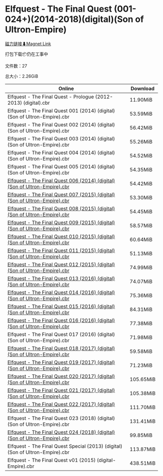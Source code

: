 # Elfquest - The Final Quest (001-024+)(2014-2018)(digital)(Son of Ultron-Empire)

[磁力链接⬇Magnet Link](magnet:?xt=urn:btih:8b621b429b2401ea782fa108ee2f571bb50b4de8&dn=Elfquest%20-%20The%20Final%20Quest%20%28001-024%2B%29%282014-2018%29%28digital%29%28Son%20of%20Ultron-Empire%29)

打包下载📦仍在工事中

文件数：27

总大小：2.26GiB

Online | Download
--- | ---
Elfquest - The Final Quest - Prologue (2012-2013) (digital).cbr | 11.90MiB
Elfquest - The Final Quest 001 (2014) (digital) (Son of Ultron-Empire).cbr | 53.59MiB
Elfquest - The Final Quest 002 (2014) (digital) (Son of Ultron-Empire).cbr | 56.42MiB
Elfquest - The Final Quest 003 (2014) (digital) (Son of Ultron-Empire).cbr | 55.26MiB
Elfquest - The Final Quest 004 (2014) (digital) (Son of Ultron-Empire).cbr | 54.52MiB
Elfquest - The Final Quest 005 (2014) (digital) (Son of Ultron-Empire).cbr | 54.35MiB
[Elfquest - The Final Quest 006 (2014) (digital) (Son of Ultron-Empire).cbr](https://github.com/alicewish/markdown/blob/master/comic/Elfquest-Final-Quest-006-2014-digital-Son-of-Ultron-Empire-cbr.md) | 54.42MiB
[Elfquest - The Final Quest 007 (2015) (digital) (Son of Ultron-Empire).cbr](https://github.com/alicewish/markdown/blob/master/comic/Elfquest-Final-Quest-007-2015-digital-Son-of-Ultron-Empire-cbr.md) | 53.30MiB
[Elfquest - The Final Quest 008 (2015) (digital) (Son of Ultron-Empire).cbr](https://github.com/alicewish/markdown/blob/master/comic/Elfquest-Final-Quest-008-2015-digital-Son-of-Ultron-Empire-cbr.md) | 54.45MiB
[Elfquest - The Final Quest 009 (2015) (digital) (Son of Ultron-Empire).cbr](https://github.com/alicewish/markdown/blob/master/comic/Elfquest-Final-Quest-009-2015-digital-Son-of-Ultron-Empire-cbr.md) | 58.57MiB
[Elfquest - The Final Quest 010 (2015) (digital) (Son of Ultron-Empire).cbr](https://github.com/alicewish/markdown/blob/master/comic/Elfquest-Final-Quest-010-2015-digital-Son-of-Ultron-Empire-cbr.md) | 60.64MiB
[Elfquest - The Final Quest 011 (2015) (digital) (Son of Ultron-Empire).cbr](https://github.com/alicewish/markdown/blob/master/comic/Elfquest-Final-Quest-011-2015-digital-Son-of-Ultron-Empire-cbr.md) | 51.13MiB
[Elfquest - The Final Quest 012 (2015) (digital) (Son of Ultron-Empire).cbr](https://github.com/alicewish/markdown/blob/master/comic/Elfquest-Final-Quest-012-2015-digital-Son-of-Ultron-Empire-cbr.md) | 74.99MiB
[Elfquest - The Final Quest 013 (2016) (digital) (Son of Ultron-Empire).cbr](https://github.com/alicewish/markdown/blob/master/comic/Elfquest-Final-Quest-013-2016-digital-Son-of-Ultron-Empire-cbr.md) | 74.07MiB
[Elfquest - The Final Quest 014 (2016) (digital) (Son of Ultron-Empire).cbr](https://github.com/alicewish/markdown/blob/master/comic/Elfquest-Final-Quest-014-2016-digital-Son-of-Ultron-Empire-cbr.md) | 75.36MiB
[Elfquest - The Final Quest 015 (2016) (digital) (Son of Ultron-Empire).cbr](https://github.com/alicewish/markdown/blob/master/comic/Elfquest-Final-Quest-015-2016-digital-Son-of-Ultron-Empire-cbr.md) | 84.31MiB
[Elfquest - The Final Quest 016 (2016) (digital) (Son of Ultron-Empire).cbr](https://github.com/alicewish/markdown/blob/master/comic/Elfquest-Final-Quest-016-2016-digital-Son-of-Ultron-Empire-cbr.md) | 77.38MiB
Elfquest - The Final Quest 017 (2016) (digital) (Son of Ultron-Empire).cbr | 71.98MiB
[Elfquest - The Final Quest 018 (2017) (digital) (Son of Ultron-Empire).cbr](https://github.com/alicewish/markdown/blob/master/comic/Elfquest-Final-Quest-018-2017-digital-Son-of-Ultron-Empire-cbr.md) | 59.58MiB
[Elfquest - The Final Quest 019 (2017) (digital) (Son of Ultron-Empire).cbr](https://github.com/alicewish/markdown/blob/master/comic/Elfquest-Final-Quest-019-2017-digital-Son-of-Ultron-Empire-cbr.md) | 71.23MiB
[Elfquest - The Final Quest 020 (2017) (digital) (Son of Ultron-Empire).cbr](https://github.com/alicewish/markdown/blob/master/comic/Elfquest-Final-Quest-020-2017-digital-Son-of-Ultron-Empire-cbr.md) | 105.65MiB
[Elfquest - The Final Quest 021 (2017) (digital) (Son of Ultron-Empire).cbr](https://github.com/alicewish/markdown/blob/master/comic/Elfquest-Final-Quest-021-2017-digital-Son-of-Ultron-Empire-cbr.md) | 105.38MiB
[Elfquest - The Final Quest 022 (2017) (digital) (Son of Ultron-Empire).cbr](https://github.com/alicewish/markdown/blob/master/comic/Elfquest-Final-Quest-022-2017-digital-Son-of-Ultron-Empire-cbr.md) | 111.70MiB
Elfquest - The Final Quest 023 (2018) (digital) (Son of Ultron-Empire).cbr | 131.41MiB
[Elfquest - The Final Quest 024 (2018) (digital) (Son of Ultron-Empire).cbr](https://github.com/alicewish/markdown/blob/master/comic/Elfquest-Final-Quest-024-2018-digital-Son-of-Ultron-Empire-cbr.md) | 99.85MiB
Elfquest - The Final Quest Special (2013) (digital) (Son of Ultron-Empire).cbr | 113.87MiB
Elfquest - The Final Quest v01 (2015) (digital-Empire).cbr | 438.51MiB